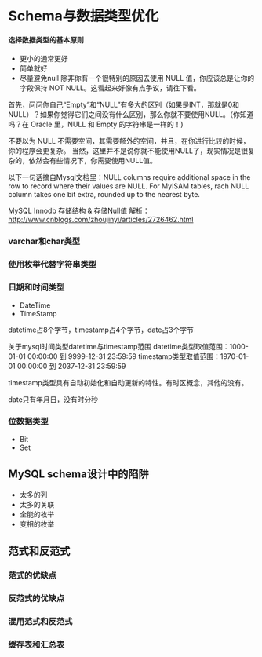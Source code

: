 # Schema与数据类型优化



#### 选择数据类型的基本原则

- 更小的通常更好
- 简单就好
- 尽量避免null
  除非你有一个很特别的原因去使用 NULL 值，你应该总是让你的字段保持 NOT NULL。这看起来好像有点争议，请往下看。

首先，问问你自己“Empty”和“NULL”有多大的区别（如果是INT，那就是0和NULL）？如果你觉得它们之间没有什么区别，那么你就不要使用NULL。（你知道吗？在 Oracle 里，NULL 和 Empty 的字符串是一样的！)

不要以为 NULL 不需要空间，其需要额外的空间，并且，在你进行比较的时候，你的程序会更复杂。 当然，这里并不是说你就不能使用NULL了，现实情况是很复杂的，依然会有些情况下，你需要使用NULL值。

以下一句话摘自Mysql文档里：NULL columns require additional space in the row to record where their values are NULL. For MyISAM tables, rach NULL column takes one bit extra, rounded up to the nearest byte.

MySQL Innodb 存储结构 & 存储Null值 解析：http://www.cnblogs.com/zhoujinyi/articles/2726462.html

### varchar和char类型 

### 使用枚举代替字符串类型

### 日期和时间类型

- DateTime
- TimeStamp

datetime占8个字节，timestamp占4个字节，date占3个字节

关于mysql时间类型datetime与timestamp范围
datetime类型取值范围：1000-01-01 00:00:00 到 9999-12-31 23:59:59
timestamp类型取值范围：1970-01-01 00:00:00 到 2037-12-31 23:59:59

timestamp类型具有自动初始化和自动更新的特性。有时区概念，其他的没有。

date只有年月日，没有时分秒

### 位数据类型

- Bit
- Set

## MySQL schema设计中的陷阱

- 太多的列
- 太多的关联
- 全能的枚举
- 变相的枚举

## 范式和反范式

### 范式的优缺点

### 反范式的优缺点

### 混用范式和反范式

### 缓存表和汇总表